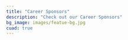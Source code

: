 ```yaml
---
title: "Career Sponsors"
description: "Check out our Career Sponsors"
bg_image: images/featue-bg.jpg
cuad: true
---
```

